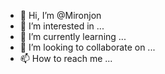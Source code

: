 - 👋 Hi, I’m @Mironjon
- 👀 I’m interested in ...
- 🌱 I’m currently learning ...
- 💞️ I’m looking to collaborate on ...
- 📫 How to reach me ...

<!---
Mironjon/Mironjon is a ✨ special ✨ repository because its `README.md` (this file) appears on your GitHub profile.
You can click the Preview link to take a look at your changes.
--->
